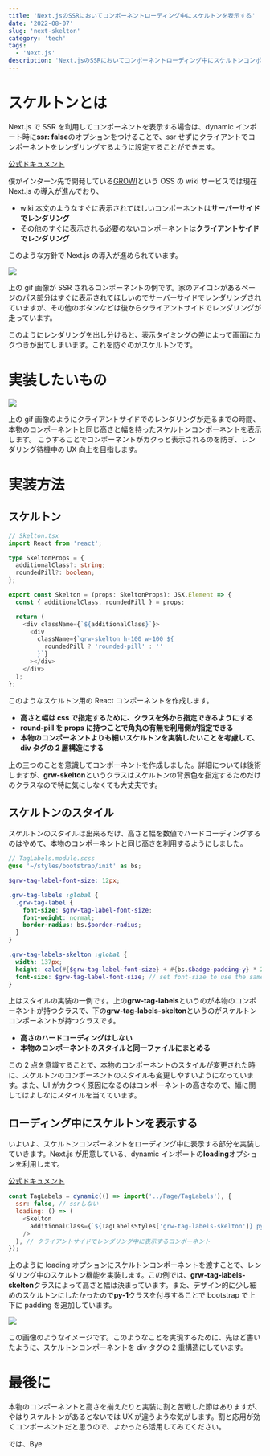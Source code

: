```yaml
---
title: 'Next.jsのSSRにおいてコンポーネントローディング中にスケルトンを表示する'
date: '2022-08-07'
slug: 'next-skelton'
category: 'tech'
tags:
  - 'Next.js'
description: 'Next.jsのSSRにおいてコンポーネントローディング中にスケルトンコンポーネントを表示する方法を紹介します。'
---
```


# スケルトンとは

Next.js で SSR を利用してコンポーネントを表示する場合は、dynamic インポート時に**ssr: false**のオプションをつけることで、ssr せずにクライアントでコンポーネントをレンダリングするように設定することができます。

[公式ドキュメント](https://nextjs.org/docs/advanced-features/dynamic-import#with-no-ssr)

僕がインターン先で開発している[GROWI](https://growi.org/)という OSS の wiki サービスでは現在 Next.js の導入が進んでおり、

- wiki 本文のようなすぐに表示されてほしいコンポーネントは**サーバーサイドでレンダリング**
- その他のすぐに表示される必要のないコンポーネントは**クライアントサイドでレンダリング**

このような方針で Next.js の導入が進められています。

<img src="@image/non_skelton.gif">

上の gif 画像が SSR されるコンポーネントの例です。家のアイコンがあるページのパス部分はすぐに表示されてほしいのでサーバーサイドでレンダリングされていますが、その他のボタンなどは後からクライアントサイドでレンダリングが走っています。

このようにレンダリングを出し分けると、表示タイミングの差によって画面にカクつきが出てしまいます。これを防ぐのがスケルトンです。

# 実装したいもの

<img src="@image/skelton.gif">

上の gif 画像のようにクライアントサイドでのレンダリングが走るまでの時間、本物のコンポーネントと同じ高さと幅を持ったスケルトンコンポーネントを表示します。
こうすることでコンポーネントがカクっと表示されるのを防ぎ、レンダリング待機中の UX 向上を目指します。

# 実装方法

## スケルトン

```typescript
// Skelton.tsx
import React from 'react';

type SkeltonProps = {
  additionalClass?: string;
  roundedPill?: boolean;
};

export const Skelton = (props: SkeltonProps): JSX.Element => {
  const { additionalClass, roundedPill } = props;

  return (
    <div className={`${additionalClass}`}>
      <div
        className={`grw-skelton h-100 w-100 ${
          roundedPill ? 'rounded-pill' : ''
        }`}
      ></div>
    </div>
  );
};
```

このようなスケルトン用の React コンポーネントを作成します。

- **高さと幅は css で指定するために、クラスを外から指定できるようにする**
- **round-pill を props に持つことで角丸の有無を利用側が指定できる**
- **本物のコンポーネントよりも細いスケルトンを実装したいことを考慮して、div タグの 2 層構造にする**

上の三つのことを意識してコンポーネントを作成しました。詳細については後術しますが、**grw-skelton**というクラスはスケルトンの背景色を指定するためだけのクラスなので特に気にしなくても大丈夫です。

## スケルトンのスタイル

スケルトンのスタイルは出来るだけ、高さと幅を数値でハードコーディングするのはやめて、本物のコンポーネントと同じ高さを利用するようにしました。

```scss
// TagLabels.module.scss
@use '~/styles/bootstrap/init' as bs;

$grw-tag-label-font-size: 12px;

.grw-tag-labels :global {
  .grw-tag-label {
    font-size: $grw-tag-label-font-size;
    font-weight: normal;
    border-radius: bs.$border-radius;
  }
}

.grw-tag-labels-skelton :global {
  width: 137px;
  height: calc(#{$grw-tag-label-font-size} + #{bs.$badge-padding-y} * 2);
  font-size: $grw-tag-label-font-size; // set font-size to use the same em value in bs.$badge-padding-y(https://getbootstrap.jp/docs/5.0/components/badge/#variables)
}
```

上はスタイルの実装の一例です。上の**grw-tag-labels**というのが本物のコンポーネントが持つクラスで、下の**grw-tag-labels-skelton**というのがスケルトンコンポーネントが持つクラスです。

- **高さのハードコーディングはしない**
- **本物のコンポーネントのスタイルと同一ファイルにまとめる**

この 2 点を意識することで、本物のコンポーネントのスタイルが変更された時に、スケルトンのコンポーネントのスタイルも変更しやすいようになっています。また、UI がカクつく原因になるのはコンポーネントの高さなので、幅に関してはよしなにスタイルを当てています。

## ローディング中にスケルトンを表示する

いよいよ、スケルトンコンポーネントをローディング中に表示する部分を実装していきます。Next.js が用意している、dynamic インポートの**loading**オプションを利用します。

[公式ドキュメント](https://nextjs.org/docs/advanced-features/dynamic-import#example)

```javascript
const TagLabels = dynamic(() => import('../Page/TagLabels'), {
  ssr: false, // ssrしない
  loading: () => (
    <Skelton
      additionalClass={`${TagLabelsStyles['grw-tag-labels-skelton']} py-1`}
    />
  ), // クライアントサイドでレンダリング中に表示するコンポーネント
});
```

上のように loading オプションにスケルトンコンポーネントを渡すことで、レンダリング中のスケルトン機能を実装します。この例では、**grw-tag-labels-skelton**クラスによって高さと幅は決まっています。また、デザイン的に少し細めのスケルトンにしたかったので**py-1**クラスを付与することで bootstrap で上下に padding を追加しています。

<img src="@image/1.png">

この画像のようなイメージです。このようなことを実現するために、先ほど書いたように、スケルトンコンポーネントを div タグの 2 重構造にしています。

# 最後に

本物のコンポーネントと高さを揃えたりと実装に割と苦戦した節はありますが、やはりスケルトンがあるとないでは UX が違うような気がします。割と応用が効くコンポーネントだと思うので、よかったら活用してみてください。

では、Bye
